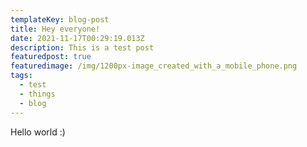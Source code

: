 ```yaml
---
templateKey: blog-post
title: Hey everyone!
date: 2021-11-17T00:29:19.013Z
description: This is a test post
featuredpost: true
featuredimage: /img/1200px-image_created_with_a_mobile_phone.png
tags:
  - test
  - things
  - blog
---
```

Hello world :)